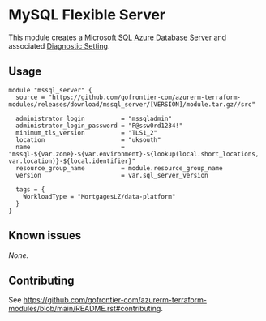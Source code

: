 # MySQL Flexible Server

This module creates a [Microsoft SQL Azure Database Server](https://registry.terraform.io/providers/hashicorp/azurerm/latest/docs/resources/mssql_server) and associated [Diagnostic Setting](https://registry.terraform.io/providers/hashicorp/azurerm/latest/docs/resources/monitor_diagnostic_setting).

## Usage

```hcl
module "mssql_server" {
  source = "https://github.com/gofrontier-com/azurerm-terraform-modules/releases/download/mssql_server/[VERSION]/module.tar.gz//src"

  administrator_login          = "mssqladmin"
  administrator_login_password = "P@ssw0rd1234!"
  minimum_tls_version          = "TLS1_2"
  location                     = "uksouth"
  name                         = "mssql-${var.zone}-${var.environment}-${lookup(local.short_locations, var.location)}-${local.identifier}"
  resource_group_name          = module.resource_group_name
  version                      = var.sql_server_version

  tags = {
    WorkloadType = "MortgagesLZ/data-platform"
  }
}
```

## Known issues

_None._

## Contributing

See <https://github.com/gofrontier-com/azurerm-terraform-modules/blob/main/README.rst#contributing>.
